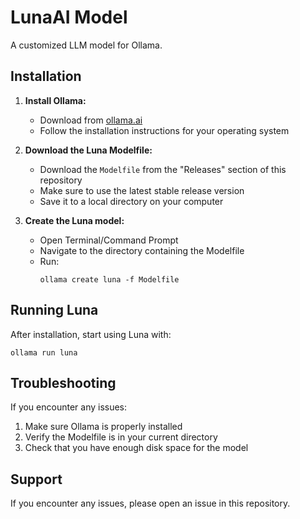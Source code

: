 # LunaAI Model

A customized LLM model for Ollama.

## Installation

1. **Install Ollama:**
   - Download from [ollama.ai](https://ollama.ai)
   - Follow the installation instructions for your operating system

2. **Download the Luna Modelfile:**
   - Download the `Modelfile` from the "Releases" section of this repository
   - Make sure to use the latest stable release version
   - Save it to a local directory on your computer

3. **Create the Luna model:**
   - Open Terminal/Command Prompt
   - Navigate to the directory containing the Modelfile
   - Run:
     ```
     ollama create luna -f Modelfile
     ```

## Running Luna

After installation, start using Luna with:

```
ollama run luna
```

## Troubleshooting

If you encounter any issues:

1. Make sure Ollama is properly installed
2. Verify the Modelfile is in your current directory
3. Check that you have enough disk space for the model

## Support

If you encounter any issues, please open an issue in this repository.
